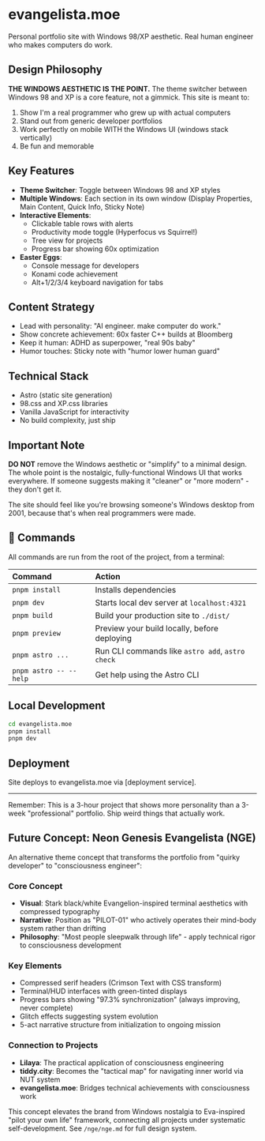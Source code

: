 # evangelista.moe

Personal portfolio site with Windows 98/XP aesthetic. Real human engineer who makes computers do work.

## Design Philosophy

**THE WINDOWS AESTHETIC IS THE POINT.** The theme switcher between Windows 98 and XP is a core feature, not a gimmick. This site is meant to:

1. Show I'm a real programmer who grew up with actual computers
2. Stand out from generic developer portfolios
3. Work perfectly on mobile WITH the Windows UI (windows stack vertically)
4. Be fun and memorable

## Key Features

- **Theme Switcher**: Toggle between Windows 98 and XP styles
- **Multiple Windows**: Each section in its own window (Display Properties, Main Content, Quick Info, Sticky Note)
- **Interactive Elements**: 
  - Clickable table rows with alerts
  - Productivity mode toggle (Hyperfocus vs Squirrel!)
  - Tree view for projects
  - Progress bar showing 60x optimization
- **Easter Eggs**:
  - Console message for developers
  - Konami code achievement
  - Alt+1/2/3/4 keyboard navigation for tabs

## Content Strategy

- Lead with personality: "AI engineer. make computer do work."
- Show concrete achievement: 60x faster C++ builds at Bloomberg
- Keep it human: ADHD as superpower, "real 90s baby"
- Humor touches: Sticky note with "humor lower human guard"

## Technical Stack

- Astro (static site generation)
- 98.css and XP.css libraries
- Vanilla JavaScript for interactivity
- No build complexity, just ship

## Important Note

**DO NOT** remove the Windows aesthetic or "simplify" to a minimal design. The whole point is the nostalgic, fully-functional Windows UI that works everywhere. If someone suggests making it "cleaner" or "more modern" - they don't get it.

The site should feel like you're browsing someone's Windows desktop from 2001, because that's when real programmers were made.

## 🧞 Commands

All commands are run from the root of the project, from a terminal:

| Command                   | Action                                           |
| :------------------------ | :----------------------------------------------- |
| `pnpm install`             | Installs dependencies                            |
| `pnpm dev`             | Starts local dev server at `localhost:4321`      |
| `pnpm build`           | Build your production site to `./dist/`          |
| `pnpm preview`         | Preview your build locally, before deploying     |
| `pnpm astro ...`       | Run CLI commands like `astro add`, `astro check` |
| `pnpm astro -- --help` | Get help using the Astro CLI                     |

## Local Development

```bash
cd evangelista.moe
pnpm install
pnpm dev
```

## Deployment

Site deploys to evangelista.moe via [deployment service].

---

Remember: This is a 3-hour project that shows more personality than a 3-week "professional" portfolio. Ship weird things that actually work.

## Future Concept: Neon Genesis Evangelista (NGE)

An alternative theme concept that transforms the portfolio from "quirky developer" to "consciousness engineer":

### Core Concept
- **Visual**: Stark black/white Evangelion-inspired terminal aesthetics with compressed typography
- **Narrative**: Position as "PILOT-01" who actively operates their mind-body system rather than drifting
- **Philosophy**: "Most people sleepwalk through life" - apply technical rigor to consciousness development

### Key Elements
- Compressed serif headers (Crimson Text with CSS transform)
- Terminal/HUD interfaces with green-tinted displays  
- Progress bars showing "97.3% synchronization" (always improving, never complete)
- Glitch effects suggesting system evolution
- 5-act narrative structure from initialization to ongoing mission

### Connection to Projects
- **Lilaya**: The practical application of consciousness engineering
- **tiddy.city**: Becomes the "tactical map" for navigating inner world via NUT system
- **evangelista.moe**: Bridges technical achievements with consciousness work

This concept elevates the brand from Windows nostalgia to Eva-inspired "pilot your own life" framework, connecting all projects under systematic self-development. See `/nge/nge.md` for full design system.